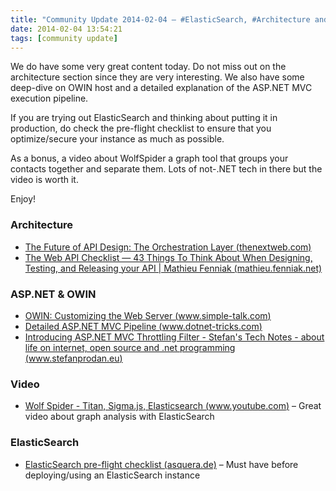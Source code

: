```yaml
---
title: "Community Update 2014-02-04 – #ElasticSearch, #Architecture and some #OWIN and #aspnetmvc love"
date: 2014-02-04 13:54:21
tags: [community update]
---
```


We do have some very great content today. Do not miss out on the architecture section since they are very interesting. We also have some deep-dive on OWIN host and a detailed explanation of the ASP.NET MVC execution pipeline.

If you are trying out ElasticSearch and thinking about putting it in production, do check the pre-flight checklist to ensure that you optimize/secure your instance as much as possible.

As a bonus, a video about WolfSpider a graph tool that groups your contacts together and separate them. Lots of not-.NET tech in there but the video is worth it.

Enjoy!

### Architecture

*   [The Future of API Design: The Orchestration Layer (thenextweb.com)](http://thenextweb.com/dd/2013/12/17/future-api-design-orchestration-layer/)
*   [The Web API Checklist — 43 Things To Think About When Designing, Testing, and Releasing your API | Mathieu Fenniak (mathieu.fenniak.net)](https://mathieu.fenniak.net/the-api-checklist/) 

### ASP.NET &amp; OWIN

*   [OWIN: Customizing the Web Server (www.simple-talk.com)](https://www.simple-talk.com/dotnet/.net-framework/owin-customizing-the-web-server/)
*   [Detailed ASP.NET MVC Pipeline (www.dotnet-tricks.com)](http://www.dotnet-tricks.com/Tutorial/mvc/LYHK270114-Detailed-ASP.NET-MVC-Pipeline.html)
*   [Introducing ASP.NET MVC Throttling Filter - Stefan's Tech Notes - about life on internet, open source and .net programming (www.stefanprodan.eu)](http://www.stefanprodan.eu/2014/02/introducing-asp-net-mvc-throttling-filter/) 

### Video

*   [Wolf Spider - Titan, Sigma.js, Elasticsearch (www.youtube.com)](http://www.youtube.com/watch?&amp;feature=youtu.be&amp;v=NdRt2B7K8qc) – Great video about graph analysis with ElasticSearch 

### ElasticSearch

*   [ElasticSearch pre-flight checklist (asquera.de)](http://asquera.de/opensource/2012/11/25/elasticsearch-pre-flight-checklist/) – Must have before deploying/using an ElasticSearch instance

